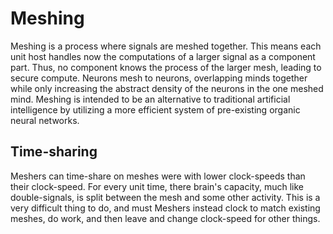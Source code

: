 # Meshing

Meshing is a process where signals are meshed together. This means each unit
host handles now the computations of a larger signal as a component part. Thus,
no component knows the process of the larger mesh, leading to secure compute.
Neurons mesh to neurons, overlapping minds together while only increasing the
abstract density of the neurons in the one meshed mind. Meshing is intended to
be an alternative to traditional artificial intelligence by utilizing a more
efficient system of pre-existing organic neural networks.

## Time-sharing

Meshers can time-share on meshes were with lower clock-speeds than their
clock-speed. For every unit time, there brain's capacity, much like
double-signals, is split between the mesh and some other activity. This is a
very difficult thing to do, and must Meshers instead clock to match existing
meshes, do work, and then leave and change clock-speed for other things.

